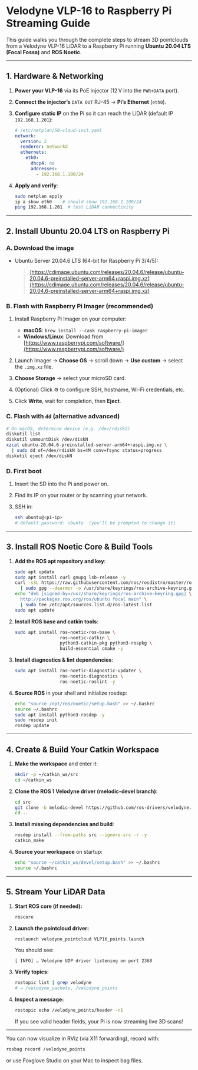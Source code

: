 # Velodyne VLP-16 to Raspberry Pi Streaming Guide

This guide walks you through the complete steps to stream 3D pointclouds from a Velodyne VLP-16 LiDAR to a Raspberry Pi running **Ubuntu 20.04 LTS (Focal Fossa)** and **ROS Noetic**.

---

## 1. Hardware & Networking

1. **Power your VLP-16** via its PoE injector (12 V into the `PWR+DATA` port).
2. **Connect the injector’s** `DATA OUT` RJ-45 → **Pi’s Ethernet** (`eth0`).
3. **Configure static IP** on the Pi so it can reach the LiDAR (default IP `192.168.1.201`):

   ```yaml
   # /etc/netplan/50-cloud-init.yaml
   network:
     version: 2
     renderer: networkd
     ethernets:
       eth0:
         dhcp4: no
         addresses:
           - 192.168.1.100/24
   ```
4. **Apply and verify**:

   ```bash
   sudo netplan apply
   ip a show eth0    # should show 192.168.1.100/24
   ping 192.168.1.201  # test LiDAR connectivity
   ```

---

## 2. Install Ubuntu 20.04 LTS on Raspberry Pi

### A. Download the image

* Ubuntu Server 20.04.6 LTS (64-bit for Raspberry Pi 3/4/5):

  > [https://cdimage.ubuntu.com/releases/20.04.6/release/ubuntu-20.04.6-preinstalled-server-arm64+raspi.img.xz](https://cdimage.ubuntu.com/releases/20.04.6/release/ubuntu-20.04.6-preinstalled-server-arm64+raspi.img.xz)

### B. Flash with Raspberry Pi Imager (recommended)

1. Install Raspberry Pi Imager on your computer:

   * **macOS**: `brew install --cask raspberry-pi-imager`
   * **Windows/Linux**: Download from [https://www.raspberrypi.com/software/](https://www.raspberrypi.com/software/)
2. Launch Imager → **Choose OS** → scroll down → **Use custom** → select the `.img.xz` file.
3. **Choose Storage** → select your microSD card.
4. (Optional) Click ⚙️ to configure SSH, hostname, Wi-Fi credentials, etc.
5. Click **Write**, wait for completion, then **Eject**.

### C. Flash with `dd` (alternative advanced)

```bash
# On macOS, determine device (e.g. /dev/rdisk2)
diskutil list
diskutil unmountDisk /dev/diskN
xzcat ubuntu-20.04.6-preinstalled-server-arm64+raspi.img.xz \
  | sudo dd of=/dev/rdiskN bs=4M conv=fsync status=progress
diskutil eject /dev/diskN
```

### D. First boot

1. Insert the SD into the Pi and power on.
2. Find its IP on your router or by scanning your network.
3. SSH in:

   ```bash
   ssh ubuntu@<pi-ip>
   # default password: ubuntu  (you'll be prompted to change it)
   ```

---

## 3. Install ROS Noetic Core & Build Tools

1. **Add the ROS apt repository and key**:

   ```bash
   sudo apt update
   sudo apt install curl gnupg lsb-release -y
   curl -sSL https://raw.githubusercontent.com/ros/rosdistro/master/ros.asc \
     | sudo gpg --dearmor -o /usr/share/keyrings/ros-archive-keyring.gpg
   echo "deb [signed-by=/usr/share/keyrings/ros-archive-keyring.gpg] \
     http://packages.ros.org/ros/ubuntu focal main" \
     | sudo tee /etc/apt/sources.list.d/ros-latest.list
   sudo apt update
   ```
2. **Install ROS base and catkin tools**:

   ```bash
   sudo apt install ros-noetic-ros-base \
                    ros-noetic-catkin \
                    python3-catkin-pkg python3-rospkg \
                    build-essential cmake -y
   ```
3. **Install diagnostics & lint dependencies**:

   ```bash
   sudo apt install ros-noetic-diagnostic-updater \
                    ros-noetic-diagnostics \
                    ros-noetic-roslint -y
   ```
4. **Source ROS** in your shell and initialize rosdep:

   ```bash
   echo "source /opt/ros/noetic/setup.bash" >> ~/.bashrc
   source ~/.bashrc
   sudo apt install python3-rosdep -y
   sudo rosdep init
   rosdep update
   ```

---

## 4. Create & Build Your Catkin Workspace

1. **Make the workspace** and enter it:

   ```bash
   mkdir -p ~/catkin_ws/src
   cd ~/catkin_ws
   ```
2. **Clone the ROS 1 Velodyne driver (melodic-devel branch)**:

   ```bash
   cd src
   git clone -b melodic-devel https://github.com/ros-drivers/velodyne.git
   cd ..
   ```
3. **Install missing dependencies and build**:

   ```bash
   rosdep install --from-paths src --ignore-src -r -y
   catkin_make
   ```
4. **Source your workspace** on startup:

   ```bash
   echo "source ~/catkin_ws/devel/setup.bash" >> ~/.bashrc
   source ~/.bashrc
   ```

---

## 5. Stream Your LiDAR Data

1. **Start ROS core (if needed):**

   ```bash
   roscore
   ```
2. **Launch the pointcloud driver:**

   ```bash
   roslaunch velodyne_pointcloud VLP16_points.launch
   ```

   You should see:

   ```
   [ INFO] … Velodyne UDP driver listening on port 2368
   ```
3. **Verify topics:**

   ```bash
   rostopic list | grep velodyne
   # → /velodyne_packets, /velodyne_points
   ```
4. **Inspect a message:**

   ```bash
   rostopic echo /velodyne_points/header -n1
   ```

   If you see valid header fields, your Pi is now streaming live 3D scans!

---

You can now visualize in RViz (via X11 forwarding), record with:

```bash
rosbag record /velodyne_points
```

or use Foxglove Studio on your Mac to inspect bag files.

